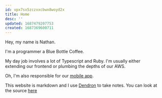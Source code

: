 ```yaml
---
id: vpx7sx5zczxxcbwx8woyd2x
title: Home
desc: ''
updated: 1687479207753
created: 1687369600711
---
```


Hey, my name is Nathan.

I'm a programmer a Blue Bottle Coffee.

My day job involves a lot of Typescript and Ruby. I'm usually either extending our frontend or plumbing the depths of our AWS.

Oh, I'm also responsible for our [mobile app](https://apps.apple.com/us/app/blue-bottle-coffee/id1440573734).


This website is markdown and I use [Dendron](https://www.dendron.so/) to take notes. You can look at the source [here](https://github.com/helle253/notes)
